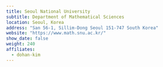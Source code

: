 ```yaml
---
title: Seoul National University
subtitle: Department of Mathematical Sciences
location: Seoul, Korea
address: "San 56-1, Sillim-Dong Seoul 151-747 South Korea"
website: "https://www.math.snu.ac.kr/"
show_date: false
weight: 240
affiliates:
  - dohan-kim
---
```

